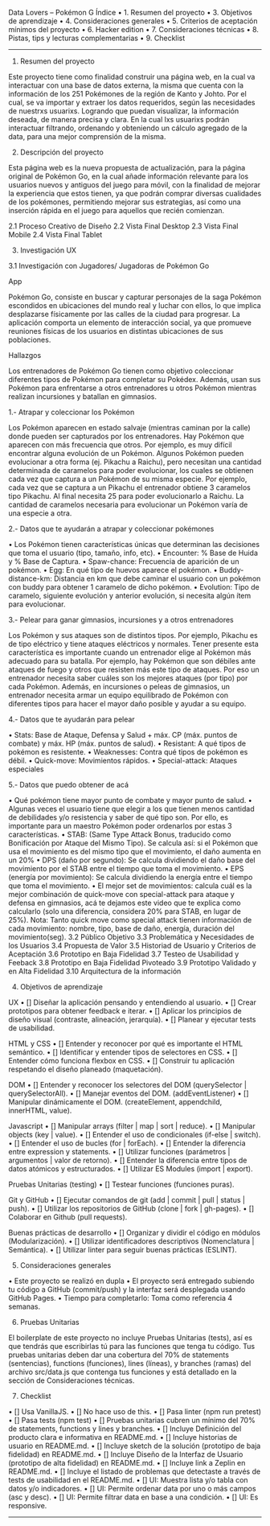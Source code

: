 Data Lovers – Pokémon G 
Índice
•	1. Resumen del proyecto
•	3. Objetivos de aprendizaje
•	4. Consideraciones generales
•	5. Criterios de aceptación mínimos del proyecto
•	6. Hacker edition
•	7. Consideraciones técnicas
•	8. Pistas, tips y lecturas complementarias
•	9. Checklist
________________________________________
1. Resumen del proyecto

Este proyecto tiene como finalidad construir una página web, en la cual va interactuar con una base de datos externa, la misma que cuenta con la información de los 251 Pokémones de la región de Kanto y Johto. Por el cual, se va importar y extraer los datos requeridos, según las necesidades de nuestrxs usuarixs.
Logrando que puedan visualizar, la información deseada, de manera precisa y clara. En la cual lxs usuarixs podrán interactuar filtrando, ordenando y obteniendo un cálculo agregado de la data, para una mejor comprensión de la misma.

2. Descripción del proyecto 

Esta página web es la nueva propuesta de actualización, para la página original de Pokémon Go, en la cual añade información relevante para los usuarios nuevos y antiguos del juego para móvil, con la finalidad de mejorar la experiencia que estos tienen, ya que podrán comprar diversas cualidades de los pokémones, permitiendo mejorar sus estrategias, así como una inserción rápida en el juego para aquellos que recién comienzan.

2.1 Proceso Creativo de Diseño
2.2 Vista Final Desktop
2.3 Vista Final Mobile
2.4 Vista Final Tablet

3. Investigación UX 

3.1 Investigación con Jugadores/ Jugadoras de Pokémon Go

App

Pokémon Go, consiste en buscar y capturar personajes de la saga Pokémon escondidos en ubicaciones del mundo real y luchar con ellos, lo que implica desplazarse físicamente por las calles de la ciudad para progresar. La aplicación comporta un elemento de interacción social, ya que promueve reuniones físicas de los usuarios en distintas ubicaciones de sus poblaciones.

Hallazgos

Los entrenadores de Pokémon Go tienen como objetivo coleccionar diferentes tipos de Pokémon para completar su Pokédex. Además, usan sus Pokémon para enfrentarse a otros entrenadores u otros Pokémon mientras realizan incursiones y batallan en gimnasios.

1.- Atrapar y coleccionar los Pokémon

Los Pokémon aparecen en estado salvaje (mientras caminan por la calle) donde pueden ser capturados por los entrenadores. Hay Pokémon que aparecen con más frecuencia que otros. Por ejemplo, es muy difícil encontrar alguna evolución de un Pokémon. Algunos Pokémon pueden evolucionar a otra forma (ej. Pikachu a Raichu), pero necesitan una cantidad determinada de caramelos para poder evolucionar, los cuales se obtienen cada vez que captura a un Pokémon de su misma especie. Por ejemplo, cada vez que se captura a un Pikachu el entrenador obtiene 3 caramelos tipo Pikachu. Al final necesita 25 para poder evolucionarlo a Raichu. La cantidad de caramelos necesaria para evolucionar un Pokémon varía de una especie a otra.

2.- Datos que te ayudarán a atrapar y coleccionar pokémones

•	Los Pokémon tienen características únicas que determinan las decisiones que toma el usuario (tipo, tamaño, info, etc).
•	Encounter: % Base de Huida y % Base de Captura.
•	Spaw-chance: Frecuencia de aparición de un pokémon.
•	Egg: En qué tipo de huevos aparece el pokémon.
•	Buddy-distance-km: Distancia en km que debe caminar el usuario con un pokémon con buddy para obtener 1 caramelo de dicho pokémon.
•	Evolution: Tipo de caramelo, siguiente evolución y anterior evolución, si necesita algún ítem para evolucionar.

3.- Pelear para ganar gimnasios, incursiones y a otros entrenadores

Los Pokémon y sus ataques son de distintos tipos. Por ejemplo, Pikachu es de tipo eléctrico y tiene ataques eléctricos y normales. Tener presente esta característica es importante cuando un entrenador elige al Pokémon más adecuado para su batalla. Por ejemplo, hay Pokémon que son débiles ante ataques de fuego y otros que resisten más este tipo de ataques. Por eso un entrenador necesita saber cuáles son los mejores ataques (por tipo) por cada Pokémon.
Además, en incursiones o peleas de gimnasios, un entrenador necesita armar un equipo equilibrado de Pokémon con diferentes tipos para hacer el mayor daño posible y ayudar a su equipo.

4.- Datos que te ayudarán para pelear

•	Stats: Base de Ataque, Defensa y Salud + máx. CP (máx. puntos de combate) y máx. HP (máx. puntos de salud).
•	Resistant: A qué tipos de pokémon es resistente.
•	Weaknesses: Contra qué tipos de pokémon es débil.
•	Quick-move: Movimientos rápidos.
•	Special-attack: Ataques especiales

5.- Datos que puedo obtener de acá

•	Qué pokémon tiene mayor punto de combate y mayor punto de salud.
•	Algunas veces el usuario tiene que elegir a los que tienen menos cantidad de debilidades y/o resistencia y saber de qué tipo son. Por ello, es importante para un maestro Pokémon poder ordenarlos por estas 3 características.
•	STAB: (Same Type Attack Bonus, traducido como Bonificación por Ataque del Mismo Tipo). Se calcula así: si el Pokémon que usa el movimiento es del mismo tipo que el movimiento, el daño aumenta en un 20%
•	DPS (daño por segundo): Se calcula dividiendo el daño base del movimiento por el STAB entre el tiempo que toma el movimiento.
•	EPS (energía por movimiento): Se calcula dividiendo la energía entre el tiempo que toma el movimiento.
•	El mejor set de movimientos: calcula cuál es la mejor combinación de quick-move con special-attack para ataque y defensa en gimnasios, acá te dejamos este video que te explica como calcularlo (solo una diferencia, considera 20% para STAB, en lugar de 25%).
Nota: Tanto quick move como special attack tienen información de cada movimiento: nombre, tipo, base de daño, energía, duración del movimiento(seg).
3.2 Público Objetivo
3.3 Problemática y Necesidades de los Usuarios
3.4 Propuesta de Valor
3.5 Historiad de Usuario y Criterios de Aceptación
3.6 Prototipo en Baja Fidelidad
3.7 Testeo de Usabilidad y Feeback 
3.8 Prototipo en Baja Fidelidad Pivoteado
3.9 Prototipo Validado y en Alta Fidelidad
3.10 Arquitectura de la información 

4. Objetivos de aprendizaje

UX
• [] Diseñar la aplicación pensando y entendiendo al usuario.
•	[] Crear prototipos para obtener feedback e iterar.
•	[] Aplicar los principios de diseño visual (contraste, alineación, jerarquía).
•	[] Planear y ejecutar tests de usabilidad.

HTML y CSS
• [] Entender y reconocer por qué es importante el HTML semántico.
• [] Identificar y entender tipos de selectores en CSS.
•	[] Entender cómo funciona flexbox en CSS.
•	[] Construir tu aplicación respetando el diseño planeado (maquetación).

DOM
•	[] Entender y reconocer los selectores del DOM (querySelector | querySelectorAll).
•	[] Manejar eventos del DOM. (addEventListener)
• [] Manipular dinámicamente el DOM. (createElement, appendchild, innerHTML, value).

Javascript
• [] Manipular arrays (filter | map | sort | reduce).
•	[] Manipular objects (key | value).
• [] Entender el uso de condicionales (if-else | switch).
•	[] Entender el uso de bucles (for | forEach).
•	[] Entender la diferencia entre expression y statements.
•	[] Utilizar funciones (parámetros | argumentos | valor de retorno).
•	[] Entender la diferencia entre tipos de datos atómicos y estructurados.
•	[] Utilizar ES Modules (import | export).

Pruebas Unitarias (testing)
•	[] Testear funciones (funciones puras).

Git y GitHub
•	[] Ejecutar comandos de git (add | commit | pull | status | push).
•	[] Utilizar los repositorios de GitHub (clone | fork | gh-pages).
•	[] Colaborar en Github (pull requests).

Buenas prácticas de desarrollo
•	[] Organizar y dividir el código en módulos (Modularización).
•	[] Utilizar identificadores descriptivos (Nomenclatura | Semántica).
•	[] Utilizar linter para seguir buenas prácticas (ESLINT).

5. Consideraciones generales

•	Este proyecto se realizó en dupla
•	El proyecto será entregado subiendo tu código a GitHub (commit/push) y la interfaz será desplegada usando GitHub Pages.
•	Tiempo para completarlo: Toma como referencia 4 semanas.

6. Pruebas Unitarias

El boilerplate de este proyecto no incluye Pruebas Unitarias (tests), así es que tendrás que escribirlas tú para las funciones que tenga tu código.
Tus pruebas unitarias deben dar una cobertura del 70% de statements (sentencias), functions (funciones), lines (líneas), y branches (ramas) del archivo src/data.js que contenga tus funciones y está detallado en la sección de Consideraciones técnicas.

7. Checklist

• [] Usa VanillaJS.
•	[] No hace uso de this.
•	[] Pasa linter (npm run pretest)
•	[] Pasa tests (npm test)
•	[] Pruebas unitarias cubren un mínimo del 70% de statements, functions y lines y branches.
•	[] Incluye Definición del producto clara e informativa en README.md.
•	[] Incluye historias de usuario en README.md.
•	[] Incluye sketch de la solución (prototipo de baja fidelidad) en README.md.
•	[] Incluye Diseño de la Interfaz de Usuario (prototipo de alta fidelidad) en README.md.
•	[] Incluye link a Zeplin en README.md.
•	[] Incluye el listado de problemas que detectaste a través de tests de usabilidad en el README.md.
•	[] UI: Muestra lista y/o tabla con datos y/o indicadores.
•	[] UI: Permite ordenar data por uno o más campos (asc y desc).
•	[] UI: Permite filtrar data en base a una condición.
•	[] UI: Es responsive.
________________________________________
